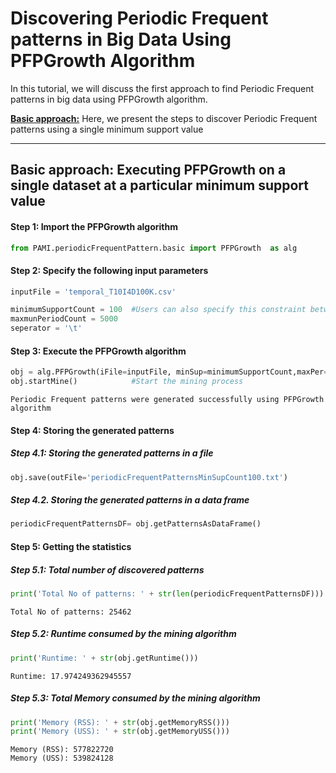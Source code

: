 # Discovering Periodic Frequent patterns in Big Data Using PFPGrowth Algorithm

In this tutorial, we will discuss the first approach to find Periodic Frequent patterns in big data using PFPGrowth algorithm.

[__Basic approach:__](#basicApproach) Here, we present the steps to discover Periodic Frequent patterns using a single minimum support value


***

## <a id='basicApproach'>Basic approach: Executing PFPGrowth on a single dataset at a particular minimum support value</a>

#### Step 1: Import the PFPGrowth algorithm


```python
from PAMI.periodicFrequentPattern.basic import PFPGrowth  as alg
```

#### Step 2: Specify the following input parameters


```python
inputFile = 'temporal_T10I4D100K.csv'

minimumSupportCount = 100  #Users can also specify this constraint between 0 to 1.
maxmunPeriodCount = 5000
seperator = '\t'       
```

#### Step 3: Execute the PFPGrowth algorithm


```python
obj = alg.PFPGrowth(iFile=inputFile, minSup=minimumSupportCount,maxPer=maxmunPeriodCount, sep=seperator)    #initialize
obj.startMine()            #Start the mining process
```

    Periodic Frequent patterns were generated successfully using PFPGrowth algorithm 


#### Step 4: Storing the generated patterns

##### Step 4.1: Storing the generated patterns in a file


```python
obj.save(outFile='periodicFrequentPatternsMinSupCount100.txt')
```

##### Step 4.2. Storing the generated patterns in a data frame


```python
periodicFrequentPatternsDF= obj.getPatternsAsDataFrame()
```

#### Step 5: Getting the statistics

##### Step 5.1: Total number of discovered patterns 


```python
print('Total No of patterns: ' + str(len(periodicFrequentPatternsDF)))
```

    Total No of patterns: 25462


##### Step 5.2: Runtime consumed by the mining algorithm


```python
print('Runtime: ' + str(obj.getRuntime()))
```

    Runtime: 17.974249362945557


##### Step 5.3: Total Memory consumed by the mining algorithm


```python
print('Memory (RSS): ' + str(obj.getMemoryRSS()))
print('Memory (USS): ' + str(obj.getMemoryUSS()))
```

    Memory (RSS): 577822720
    Memory (USS): 539824128

